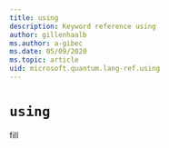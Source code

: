 ```yaml
---
title: using
description: Keyword reference using
author: gillenhaalb
ms.author: a-gibec
ms.date: 05/09/2020
ms.topic: article
uid: microsoft.quantum.lang-ref.using
---
```


# `using`

fill